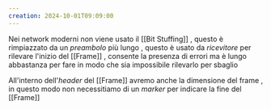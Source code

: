 ```yaml
---
creation: 2024-10-01T09:09:00
---
```

Nei network moderni non viene usato il [[Bit Stuffing]] , questo è rimpiazzato da un *preambolo* più lungo , questo è usato da *ricevitore* per rilevare l'inizio del [[Frame]] , consente la presenza di errori ma è lungo abbastanza per fare in modo che sia impossibile rilevarlo per sbaglio 

All'interno dell'*header* del [[Frame]] avremo anche la dimensione del frame , in questo modo non necessitiamo di un *marker* per indicare la fine del [[Frame]]
